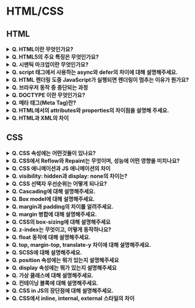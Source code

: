 # HTML/CSS

## HTML

<details>
<summary><strong>Q. HTML이란 무엇인가요?</strong></summary>

- HTML은 HyperText Markup Language의 약자로, 웹 페이지의 구조를 정의하는 마크업 언어입니다. 하이퍼텍스트는 문서 간 연결을 의미하며, HTML은 다양한 태그를 통해 제목, 문단 등 정보를 구조화합니다. 이는 프로그래밍 언어와 달리 동작이 아닌 문서의 구조와 의미를 표현하는 데 중점을 둡니다.
<br/>
(HTML은 프로그래밍 언어가 아니라 마크업 언어입니다.)

</details>

<details>
<summary><strong>Q. HTML5의 주요 특징은 무엇인가요?</strong></summary>

- 가장 먼저, 시맨틱 태그가 도입되었습니다. 기존에는 `<div>` 태그로 구조를 잡는 경우가 많았는데, HTML5에서는 `<header>`, `<footer>`, `<nav>`, `<article>`, `<section>` 과 같이 의미를 명확하게 나타내는 태그들이 추가되어서 웹 페이지의 구조를 더 명확하게 이해할 수 있게 되었고, 검색 엔진 최적화(SEO)에도 도움이 됩니다.
<br/>
또한 웹 애플리케이션 개발을 위한 기능들이 추가되었습니다. 예를 들어, 사용자의 컴퓨터에 데이터를 저장할 수 있는 로컬 스토리지나 세션 스토리지 기능이 생겼고, 웹 소켓을 통해 서버와 실시간으로 양방향 통신을 하는 것도 가능해졌습니다.

</details>

<details>
<summary><strong>Q. 시맨틱 마크업이란 무엇인가요?</strong></summary>

- 주어진 용도에 맞는 태그를 사용하는 것입니다. 예를 들어 `<div>` 태그만을 남발하는 것이 아니라, 위치와 용도에 맞게 `<header>`, `<nav>`, `<section>` 태그 등을 사용하는 것이고, 이를 통해 코드의 가독성, 웹 접근성, SEO가 향상됩니다.

</details>

<details>
<summary><strong>Q. script 태그에서 사용하는 async와 defer의 차이에 대해 설명해주세요.</strong></summary>

- 기본적으로 브라우저는 HTML을 위에서 아래로 읽어 내려가다가 `<script>` 태그를 만나면, HTML 파싱을 멈추고 스크립트 파일을 다운로드해서 실행합니다. 스크립트 실행이 끝나야 다시 HTML 파싱을 재개하는데요, 이러면 스크립트 파일이 크거나 네트워크가 느릴 경우 페이지 로딩이 멈춰 보이는 문제가 생길 수 있습니다. async와 defer는 이런 문제를 해결하기 위해 나왔습니다.
<br/>
**async** 속성은 스크립트 파일을 다운로드하는 동안 HTML 파싱을 멈추지 않고 **비동기적**으로 진행합니다. 다운로드가 완료되면 즉시 HTML 파싱을 멈추고 스크립트를 실행합니다. 스크립트 실행 후 다시 HTML 파싱을 이어갑니다. 중요한 점은, 여러 개의 async 스크립트가 있을 경우 다운로드가 먼저 완료되는 순서대로 실행되기 때문에, 스크립트 실행 순서가 보장되지 않습니다. 따라서 다른 스크립트나 DOM 구조에 의존성이 없는 독립적인 스크립트(예: 광고 스크립트, 분석 스크립트)에 주로 사용합니다.
<br/>
**defer** 속성도 async처럼 스크립트 파일을 다운로드하는 동안 HTML 파싱을 멈추지 않고 **비동기적**으로 진행합니다. 하지만 async와 달리 스크립트 다운로드가 완료되어도 즉시 실행하지 않고, HTML 파싱이 **모두 끝난 후**에 스크립트를 실행합니다. 여러 개의 defer 스크립트가 있다면 HTML에 명시된 순서대로 실행되는 것이 보장됩니다. 따라서 DOM 요소에 접근하거나 스크립트 간의 실행 순서가 중요한 경우에 주로 사용합니다.

</details>

<details>
<summary><strong>Q. HTML 렌더링 도중 JavaScript가 실행되면 렌더링이 멈추는 이유가 뭔가요?</strong></summary>

- 브라우저의 **메인 스레드**가 **HTML 파싱/렌더링**과 **자바스크립트 실행**을 함께 처리하기 때문입니다.
<br/>
브라우저는 기본적으로 하나의 메인 스레드에서 순차적으로 작업을 처리하는데요.
<br/>
HTML 문서를 위에서부터 읽어 내려가며 파싱하고 화면에 그리는 렌더링 작업을 하다가 script 태그를 만나면, 그 스크립트가 현재까지 파싱된 DOM 구조를 변경할 수도 있기 때문에 일단 HTML 파싱을 멈춥니다.
<br/>
그리고 자바스크립트 엔진에게 제어권을 넘겨서 스크립트를 다운로드하고 실행하게 됩니다. 이 스크립트 실행 역시 메인 스레드에서 이루어지기 때문에, 스크립트가 실행되는 동안에는 멈췄던 HTML 파싱뿐만 아니라 다른 렌더링 관련 작업(예: 레이아웃 계산, 페인팅)도 진행될 수 없습니다.
<br/>
즉, 자바스크립트 실행과 HTML 렌더링이 **같은 작업 라인(메인 스레드)을 공유**하기 때문에, 자바스크립트가 실행되는 동안에는 렌더링 작업이 멈추게 되는 것입니다.
<br/>
이런 이유로 용량이 큰 스크립트나 실행 시간이 긴 스크립트가 HTML 중간에 위치하면 페이지 로딩이 느려지는 현상이 발생할 수 있고, 이를 완화하기 위해 앞서 말씀드린 async나 defer 같은 속성을 사용하거나 스크립트를 `<body>` 태그 맨 끝에 두는 방법을 사용합니다.

</details>

<details>
<summary><strong>Q. 브라우저 동작 중 중단되는 과정</strong></summary>

1. 브라우저는 HTML을 위에서 아래로 순차적으로 파싱하며 DOM을 구성
2. JavaScript 코드(특히 `<script>` 태그)를 만나면 실행을 위해 HTML 파싱을 중단
3. JavaScript가 실행되는 동안 브라우저는 다음 HTML 요소를 파싱하거나 렌더링하지 않음
4. JavaScript 실행이 끝나야 HTML 파싱이 다시 진행됨
</details>

<details>
<summary><strong>Q. DOCTYPE 이란 무엇인가요?</strong></summary>

- HTML 문서의 가장 첫 줄에 위치해서, 이 문서가 어떤 버전의 HTML 표준을 따라 작성되었는지를 웹 브라우저에게 알려주는 역할을 합니다.
브라우저는 이 DOCTYPE 선언을 보고 해당 문서가 HTML5인지, 아니면 이전 버전의 HTML이나 XHTML인지를 파악하고, 그에 맞는 방식으로 문서를 해석하고 렌더링합니다.

</details>

<details>
<summary><strong>Q. 메타 태그(Meta Tag)란?</strong></summary>

- 메타 태그는 HTML 문서 자체에 대한 **추가적인 정보, 즉 메타데이터**를 제공하기 위해 사용하는 태그입니다. 이 정보는 웹 페이지 화면에 직접적으로 보이진 않지만, 브라우저나 검색 엔진 로봇에게 해당 문서에 대한 중요한 정보를 알려주는 역할을 합니다.
<br/>
주로 `<head>` 태그 안에 위치하는데요, 예를 들어서 어떤 문자 인코딩 방식을 사용하는지(charset="UTF-8"), 검색 엔진을 위해 페이지의 설명(name="description")이나 키워드(name="keywords")는 무엇인지, 또는 모바일 기기에서 화면을 어떻게 보여줄지 뷰포트(name="viewport") 설정 같은 것들을 메타 태그를 통해 지정할 수 있습니다.

</details>

<details>
<summary><strong>Q. HTML에서의 attributes와 properties의 차이점을 설명해 주세요.</strong></summary>

- HTML 태그 안에 직접 작성하는 것들, 예를 들어 `<input type="text" value="초기값" id="myInput">` 에서 type, value, id 같은 것들이 바로 **어트리뷰트**입니다. 이것들은 HTML 소스 코드에 존재하는 정적인 값들이고, 보통 문자열 형태로 되어 있습니다. 웹 페이지의 초기 상태를 정의하는 데 사용되죠.
<br/>
반면에, **프로퍼티**는 자바스크립트를 통해 접근하는 DOM 노드의 속성입니다. 예를 들어, document.getElementById('myInput') 로 가져온 요소 객체에서 element.value 나 element.id 처럼 접근하는 값들이 프로퍼티입니다. 이 프로퍼티들은 해당 요소의 현재 상태를 나타내고, 문자열뿐만 아니라 불리언(boolean), 숫자, 객체 등 다양한 타입을 가질 수 있습니다.
<br/>
요약하자면, 어트리뷰트는 HTML 마크업에 정의된 것이고, 프로퍼티는 자바스크립트로 다루는 DOM 객체의 실시간 속성입니다.

</details>

<details>
<summary><strong>Q. HTML과 XML의 차이</strong></summary>

- **HTML**은 웹 페이지에 **내용을 보여주고 그 구조를 만드는 데** 초점을 맞춘 언어입니다. 즉, 웹 브라우저가 어떻게 화면을 그릴지를 정의하는 데 사용됩니다. 그래서 미리 정해진 태그들 (`<h1>`, `<p>`, `<img>` 등)을 사용해서 콘텐츠의 의미와 표현 방식을 나타냅니다.
<br/>
반면에 **XML**은 **데이터를 저장하고 전송하는 데** 주로 사용됩니다. 데이터의 구조를 설명하고 의미를 부여하는 데 목적이 있습니다. XML은 HTML처럼 미리 정해진 태그가 있는 것이 아니라, 사용자가 데이터의 구조에 맞게 직접 태그를 정의해서 사용할 수 있습니다. 그래서 '확장 가능한(eXtensible)' 마크업 언어라고 불립니다. 예를 들어 `<person><name>홍길동</name><age>30</age></person>` 처럼 데이터 구조를 자유롭게 표현할 수 있습니다.

</details>

## CSS

<details>
<summary><strong>Q. CSS 속성에는 어떤것들이 있나요?</strong></summary>

- CSS 속성은 웹 요소의 스타일을 지정하는 데 사용되며 정말 다양한 종류가 있습니다. 크게 레이아웃과 정렬, 텍스트 스타일, 색상 및 배경, 그 외에도 그림자와 투명도 및 트랜지션과 관련된 속성들이 있습니다.

</details>

<details>
<summary><strong>Q. CSS에서 Reflow와 Repaint는 무엇이며, 성능에 어떤 영향을 미치나요?</strong></summary>

- Repaint는 요소의 색상이나 배경처럼 화면에 보이는 스타일만 변경되었을 때, 레이아웃에는 영향을 주지 않고 해당 부분만 다시 그리는 것을 말합니다. 예를 들어 background-color나 color 속성이 바뀌면 Repaint가 일어납니다.
<br/>
Reflow는 이보다 더 큰 작업인데요, 요소의 크기나 위치, 즉 레이아웃이 변경되었을 때 발생합니다. width, height, margin 같은 속성이 바뀌거나 DOM 요소가 추가/삭제될 때 일어나죠. 브라우저는 변경된 요소와 그 주변 요소들의 위치와 크기를 다시 계산해야 합니다. 그래서 Reflow는 거의 항상 Repaint를 동반합니다.

</details>

<details>
<summary><strong>Q. CSS 애니메이션과 JS 애니메이션의 차이</strong></summary>

- CSS 애니메이션은 transition이나 @keyframes 같은 CSS 속성을 이용해서 선언적으로 정의합니다. 즉, 시작 상태와 끝 상태, 또는 중간 지점들을 정의하면 브라우저가 알아서 중간 과정을 부드럽게 처리해줍니다. 레이아웃 변경을 일으키지 않는 속성의 애니메이션은 브라우저가 메인 스레드와 별도로 처리할 수 있어서 성능이 일반적으로 좋습니다.
<br/>
자바스크립트 애니메이션은 스크립트를 사용해서 요소의 스타일 속성값을 **직접 프레임 단위로 변경**하는 방식입니다. 보통 requestAnimationFrame API를 사용하거나 애니메이션 라이브러리를 활용합니다. 애니메이션의 모든 단계를 완전히 제어할 수 있어서 복잡한 효과를 만드는 상황에 유용합니다. 다만 메인 스레드를 많이 사용하게 되어 버벅거림이 발생할 수 있습니다. requestAnimationFrame을 잘 사용하고 성능에 민감한 속성 위주로 조작하면 좋은 성능을 낼 수 있습니다.

</details>

<details>
<summary><strong>Q. visibility: hidden과 display: none의 차이는?</strong></summary>

- visibility: hidden은 요소를 화면에 보이지 않게 하지만 공간은 그대로 유지되고, display: none은 요소 자체를 문서 흐름에서 제거해 공간도 차지하지 않게 됩니다. 즉, visibility: hidden은 자리만 숨기고 레이아웃에 영향이 있지만, display: none은 요소가 아예 없는 것처럼 동작합니다.

</details>

<details>
<summary><strong>Q. CSS 선택자 우선순위는 어떻게 되나요?</strong></summary>

1. ! important
2. 인라인 스타일
3. ID 선택자
4. Class 선택자, 속성 기반 선택자, 가상 클래스, 가상요소 선택자
5. 태그 선택자
6. 전체 선택자

</details>

<details>
<summary><strong>Q. Cascading에 대해 설명해주세요.</strong></summary>

- Cascading은 CSS에서 여러 스타일 규칙이 하나의 요소에 겹쳐서 적용될 때, 어떤 스타일이 우선적으로 적용될지를 결정하는 우선순위 체계를 말합니다. 이때 적용 여부는 크게 명시도, 소스 순서, 중요도 순으로 판단되며, 같은 요소에 여러 스타일이 충돌할 경우 가장 높은 우선순위를 가진 선언이 최종적으로 적용됩니다. 이 특성 덕분에 CSS는 유연하게 스타일을 덮어쓰거나 오버라이딩할 수 있습니다.

중요도, 선언 위치 등에 따라 결정됩니다.

</details>

<details>
<summary><strong>Q. Box model에 대해 설명해주세요.</strong></summary>

- 박스 모델은 HTML 요소를 바깥쪽부터 margin, border, padding, content로 나누는 것을 의미합니다. 여기서 width와 height는 content의 크기만을 의미합니다.

</details>

<details>
<summary><strong>Q. margin과 padding의 차이를 알려주세요.</strong></summary>

- margin은 요소의 바깥 여백, padding은 요소의 안쪽 여백입니다.

</details>

<details>
<summary><strong>Q. margin 병합에 대해 설명해주세요.</strong></summary>

- `margin` 병합 현상은 인접한 블록요소의 상하단 마진이 **병합**되는 현상을 의미하며, 그 크기는 두 마진 중 **큰 값**을 가진 마진의 값으로 병합됩니다.
<br/>
이는 인접한 블록이 아닌 부모와 자식 요소간에도 발생합니다.
<br/>
부모에 `margin`을 0으로 설정하고 자식 요소의 `margin`을 10px로 설정하면, 자식요소의 상하단 `margin`이 부모의 `margin`으로 병합되어 마치 `margin`이 사라진 것 같은 현상이 발생합니다.
<br/>
이런 현상을 막기위한 대표적인 해결책으로 부모 요소에 `overflow: hidden`을 주는 방법이 있습니다.

</details>

<details>
<summary><strong>Q. CSS의 box-sizing에 대해 설명해주세요</strong></summary>

- box-sizing은 요소의 크기를 계산할 때 어떤 부분까지 포함할지를 결정하는 속성입니다. 기본값인 content-box는 width와 height가 콘텐츠 영역만 의미하고, 여기에 padding과 border가 추가되어 실제 크기가 커집니다. 반면 border-box는 width와 height에 padding과 border를 포함하므로, 요소의 전체 크기를 쉽게 제어할 수 있어 실무에서 더 자주 사용됩니다. 레이아웃이 꼬이지 않게 하려면 box-sizing: border-box를 전역 설정하는 것이 일반적입니다.

</details>

<details>
<summary><strong>Q. z-index는 무엇이고, 어떻게 동작하나요?</strong></summary>

- z-index는 요소의 쌓임 순서를 지정하는 속성으로, 숫자가 클수록 앞쪽에 표시됩니다. 단, z-index가 적용되려면 해당 요소에 position 속성(relative, absolute, fixed, sticky) 중 하나가 설정되어 있어야 합니다. 같은 stacking context 안에서는 z-index 값에 따라 우선순위가 정해지지만, 서로 다른 컨텍스트끼리는 부모-자식 관계에 따라 우선순위가 달라질 수 있어 의도한 레이어링을 위해서는 position, z-index, stacking context를 함께 고려해야 합니다.

</details>

<details>
<summary><strong>Q. float 동작에 대해 설명해주세요.</strong></summary>

- float을 설정하면 요소를 기존 문서의 흐름에서 빠져나와 포함된 박스나 다른 float 요소의 edge에 닿을 때까지 좌나 우로 이동하게 됩니다.

</details>

<details>
<summary><strong>Q. top, margin-top, translate-y 차이에 대해 설명해주세요.</strong></summary>

- top은 요소의 위치를 위쪽 기준으로 얼마나 떨어뜨릴지를 지정하는 속성으로, position 속성과 함께 사용됩니다. position: relative일 경우 원래 위치 기준으로 이동하고, absolute나 fixed는 기준이 되는 부모나 뷰포트를 기준으로 위치가 결정됩니다. 반면 margin-top은 요소의 바깥 여백을 지정하며, 문서 흐름에 영향을 주어 주변 요소와의 간격을 조절할 때 사용됩니다. translateY는 transform 속성의 하위 개념으로, 현재 위치를 기준으로 요소를 y축 방향으로 시각적으로 이동시키며, 레이아웃에 영향을 주지 않기 때문에 애니메이션이나 동적 인터페이스에서 자주 사용됩니다. 각각의 속성은 사용 목적과 레이아웃에 미치는 영향이 다르므로 상황에 맞게 선택하는 것이 중요합니다.

</details>

<details>
<summary><strong>Q. SCSS에 대해 설명해주세요.</strong></summary>

- CSS 구문과 완전히 호환되며 Sass의 모든 기능을 지원하는 CSS의 상위집합입니다. SCSS는 웹에서 직접 동작할 수 없고, 전처리기로 변환 후에 CSS를 적용해야 합니다.

</details>

<details>
<summary><strong>Q. position 속성에는 뭐가 있는지 설명해주세요</strong></summary>

- position에는 static, relative, absolute, fixed, sticky가 있으며, static은 기본값이고 위치 이동 불가합니다. relative는 원래 위치 기준으로 이동하고, absolute는 가장 가까운 위치 지정 조상을 기준으로 절대 위치됩니다. fixed는 화면 기준으로 고정되며, sticky는 스크롤 위치에 따라 static과 fixed처럼 동작합니다.

</details>

<details>
<summary><strong>Q. display 속성에는 뭐가 있는지 설명해주세요</strong></summary>

- display는 요소의 레이아웃 방식을 정의하는 속성으로, 대표적으로 block, inline, inline-block, flex, grid, none 등이 있습니다. block은 줄바꿈되는 블록 요소, inline은 줄 안에 배치되는 요소, inline-block은 줄 안에 있으면서 크기 지정이 가능한 형태입니다. flex와 grid는 각각 유연한 1차원, 2차원 레이아웃을 구성할 때 사용하며, none은 요소를 화면에서 완전히 제거합니다.

</details>

<details>
<summary><strong>Q. 가상 클래스에 대해 설명해주세요.</strong></summary>

- 가상 클래스는 요소의 상태나 위치에 따라 스타일을 적용할 수 있도록 하는 선택자로, :hover, :focus, :nth-child() 등이 있습니다. 실제로 클래스가 존재하지 않아도 조건에 따라 스타일을 줄 수 있어 동적 스타일링에 유용합니다.

</details>

<details>
<summary><strong>Q. 컨테이닝 블록에 대해 설명해주세요.</strong></summary>

- 컨테이닝 블록은 요소의 위치나 크기를 계산할 때 기준이 되는 영역으로, 일반적으로는 가장 가까운 position 속성이 relative, absolute, fixed인 조상 요소가 기준이 됩니다. 이 개념은 absolute, fixed, sticky 위치 계산 시 특히 중요합니다.

</details>

<details>
<summary><strong>Q. CSS in JS의 장단점에 대해 설명해주세요.</strong></summary>

- 장점은 컴포넌트 단위 스타일 관리가 쉬워지고, props 기반 동적 스타일링과 자동 클래스 중복 방지가 가능하다는 점입니다. 반면 단점은 런타임 성능 저하 가능성과 스타일 분리 원칙 위배, 빌드 설정 복잡성이 있습니다.

</details>

<details>
<summary><strong>Q. CSS에서 inline, internal, external 스타일의 차이</strong></summary>

- inline은 태그에 직접 style 속성으로 작성하고, internal은 <style> 태그를 HTML 내부에 작성하며, external은 별도 CSS 파일을 <link>로 불러오는 방식입니다. 유지보수성과 재사용성 측면에서는 external이 가장 효율적입니다.

</details>

<details>
<summary><strong>Q. CSS의 가상 클래스(:hover, :focus 등)와 가상 요소(::before, ::after)의 차이</strong></summary>

- 가상 클래스(:hover, :focus 등)는 요소의 상태나 위치 조건에 따라 스타일을 적용하고, 가상 요소(::before, ::after)는 요소의 앞이나 뒤에 실제로 존재하지 않는 콘텐츠를 생성해 스타일을 적용합니다.

</details>

<details>
<summary><strong>Q. CSS에서 트랜지션(transition)과 애니메이션(animation)의 차이</strong></summary>

- transition은 상태 변화에 따라 한 번만 동작하며, animation은 키프레임 기반으로 여러 단계의 동작을 반복하거나 세밀하게 제어할 수 있습니다.

</details>

<details>
<summary><strong>Q. CSS 전처리기와 후처리기의 차이점은 무엇인가요?</strong></summary>

- 전처리기(SASS, LESS 등)는 CSS 작성 전 변수, 중첩, 함수 등을 활용해 코드 구조를 개선하며, 후처리기(PostCSS 등)는 CSS가 완성된 후 자동 접두사 추가나 최적화 같은 후처리를 적용합니다.

</details>

### 반응형

<details>
<summary><strong>Q. Flexbox와 Grid의 차이점에 대해 설명해주세요.</strong></summary>

- 둘 다 페이지에서 레이아웃을 구성할 때 사용되는 CSS 속성으로, 화면 요소를 배치하고 정렬하는데 사용됩니다. 차이점으로는 크게 3가지가 있습니다.
<br/>
첫번째로 Flexbox는 1차원 레이아웃 방식으로, 행 또는 열 중 한 방향을 기준으로 요소를 배치하는 데 적합합니다. 반면, Grid는 2차원 레이아웃 방식으로, 행과 열을 동시에 활용하여 요소를 배치할 수 있습니다.
<br/>
두번째는 사용 목적의 차이입니다. Flexbox는 콘텐츠 중심 레이아웃에 적합합니다. 콘텐츠가 유동적으로 변화할 때 유연하게 대응할 수 있어 버튼 그룹, 내비게이션 바처럼 한 줄 구성에 효과적입니다. 반면 Grid는 레이아웃 중심이며, 전체 페이지 구조나 카드 레이아웃, 갤러리처럼 정해진 영역을 나누어 배치할 때 유리합니다.
<br/>
세번째는 기본 동작의 차이입니다. Flexbox는 `justify-content`, `align-items` 등을 통해 컨테이너의 방향과 크기에 따라 요소들이 자동으로 정렬됩니다. Grid는 `grid-template-rows`, `grid-template-columns` 등을 사용해 행과 열을 사전에 정의하고, 그 격자(grid) 안에 요소를 배치하는 방식입니다.

</details>

<details>
<summary><strong>Q. CSS flex-wrap 속성에 대해서 설명해주세요.</strong></summary>

- flex-wrap은 Flex 컨테이너 안의 Flex 아이템들이 한 줄에 공간이 부족할 때 줄 바꿈을 할지 여부를 결정하는 CSS 속성입니다.
<br/>
- `nowrap`: 줄 바꿈을 하지 않습니다. 아이템들이 컨테이너 너비를 넘어서더라도 한 줄에 계속 배치됩니다.
- `wrap`: 공간이 부족하면 아이템들이 다음 줄로 넘어갑니다 (아래로).
- `wrap-reverse`: wrap과 동일하게 줄 바꿈 하지만, 줄의 순서가 반대로 쌓입니다 (위로).

</details>

<details>
<summary><strong>Q. 반응형 레이아웃에서 브레이크 포인트는 어떻게 설정하나요?</strong></summary>

- 일반적으로 모바일, 태블릿, 데스크탑, 더 큰 모니터를 기준으로 잡습니다. 최근에는 디바이스 종류가 다양해지면서 단순한 해상도보다는 콘텐츠의 가독성과 UI 배치를 기준으로 브레이크포인트를 잡는 경우도 많습니다. 또한 Grid 레이아웃을 사용할 때는 컬럼이 지나치게 좁아지지 않도록 시각적 안정성을 고려해 세부적인 브레이크포인트를 추가하기도 합니다.

</details>

<details>
<summary><strong>Q. px, em, rem의 차이를 설명해주세요.</strong></summary>

- px: 절대 단위로써 픽셀을 기준으로 크기가 고정됩니다.
- em: 상대 단위로써 해당 요소의 font-size를 기준으로 크기를 결정합니다.
  (해당 요소 내 font-size가 지저이 안되어있다면 부모 font-size를 상속)
- rem: 상대 단위로써 최상위 요소(HTML 요소)의 font-size를 기준으로 크기를 결정합니다. em과 달리 중첩에 영향을 받지 않기 때문에 일관되고 예측 가능한 크기로 조절할 수 있습니다.
</details>

<details>
<summary><strong>Q. vw, vh에 대해서 설명해주세요.</strong></summary>

- vw는 viewport의 너비값을 100vw라고 정의합니다. 즉, viewport 너비의 1%가 1vw입니다.
<br/>
vh는 viewport 높이값을 100vh로 정의합니다. 즉, viewport 높이의 1%가 1vh입니다.

</details>

<details>
<summary><strong>Q. 페이지 크기가 변해도 항상 같은 비율을 유지하는 요소를 만들려면 CSS를 어떻게 설정해야될까요?</strong></summary>

- % 단위를 사용하면 됩니다. margin, padding, width, height 같은 속성들에 사용할 수 있습니다.

</details>

### 접근성

<details>
<summary><strong>Q. 웹 접근성을 위해 고려해야 할 HTML/CSS 측면은 무엇이 있나요?</strong></summary>

- 웹 접근성을 위해 HTML 측면에서는 시맨틱 태그를 활용해 구조를 명확히 표현하고, 이미지에는 alt 속성을 제공해 대체 텍스트를 제공해야 합니다. 폼 요소에는 label을 명확히 연결해 보조기기 사용자도 정보를 인식할 수 있도록 하고, ARIA 속성도 상황에 따라 활용할 수 있습니다. 
<br/>
CSS 측면에서는 색상 대비를 충분히 확보하고, 중요한 정보는 색상에만 의존하지 않도록 설계해야 하며, 포커스가 가시적으로 표시되도록 해야 키보드 사용자도 원활히 이용할 수 있습니다.

</details>

### 성능 최적화

<details>
<summary><strong>Q. CSS에서 will-change 속성의 역할은?</strong></summary>

- will-change 속성은 특정 요소에 앞으로 변화가 예상되는 CSS 속성을 미리 브라우저에 알려줘서, 렌더링 최적화를 유도하는 역할을 합니다. 예를 들어 transform, opacity와 같이 성능 비용이 큰 속성이 자주 변경될 경우, will-change를 통해 사전 최적화를 하면 레이아웃 계산이나 페인트, 컴포지팅 비용을 줄일 수 있습니다. 다만 과도하게 사용하면 GPU 메모리를 낭비할 수 있어, 실제 변화가 예상되는 경우에만 제한적으로 사용하는 것이 좋습니다.

</details>

<details>
<summary><strong>Q. 웹 폰트 적용 시 성능을 최적화하기 위한 방법에는 무엇이 있나요?</strong></summary>

- 웹 폰트를 최적화하려면 먼저 font-display: swap을 사용해 로딩 중에도 텍스트가 바로 보이게 하고, 실제 사용하는 글자만 포함된 서브셋 폰트를 적용해 용량을 줄이는 것이 좋습니다. 또한 압축률이 높은 woff2 포맷을 사용하고, preload로 폰트를 우선 로드하면 렌더링 지연을 줄일 수 있습니다. 이외에도 사용하지 않는 굵기나 스타일은 제외하고 꼭 필요한 것만 불러오는 것이 중요합니다.

</details>
